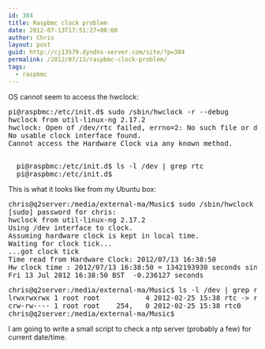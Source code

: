 ```yaml
---
id: 384
title: Raspbmc clock problem
date: 2012-07-13T17:51:27+00:00
author: Chris
layout: post
guid: http://cj13579.dyndns-server.com/site/?p=384
permalink: /2012/07/13/raspbmc-clock-problem/
tags:
  - raspbmc
---
```

OS cannot seem to access the hwclock:

<pre>pi@raspbmc:/etc/init.d$ sudo /sbin/hwclock -r --debug
hwclock from util-linux-ng 2.17.2
hwclock: Open of /dev/rtc failed, errno=2: No such file or directory.
No usable clock interface found.
Cannot access the Hardware Clock via any known method.</pre>

<pre><div id="_mcePaste">
  pi@raspbmc:/etc/init.d$ ls -l /dev | grep rtc
  pi@raspbmc:/etc/init.d$
</div></pre>

This is what it looks like from my Ubuntu box:

<pre>chris@q2server:/media/external-ma/Music$ sudo /sbin/hwclock -r --debug
[sudo] password for chris:
hwclock from util-linux-ng 2.17.2
Using /dev interface to clock.
Assuming hardware clock is kept in local time.
Waiting for clock tick...
...got clock tick
Time read from Hardware Clock: 2012/07/13 16:38:50
Hw clock time : 2012/07/13 16:38:50 = 1342193930 seconds since 1969
Fri 13 Jul 2012 16:38:50 BST  -0.236127 seconds</pre>

<pre>chris@q2server:/media/external-ma/Music$ ls -l /dev | grep rtc
lrwxrwxrwx 1 root root           4 2012-02-25 15:38 rtc -&gt; rtc0
crw-rw---- 1 root root    254,   0 2012-02-25 15:38 rtc0
chris@q2server:/media/external-ma/Music$</pre>

I am going to write a small script to check a ntp server (probably a few) for current date/time.